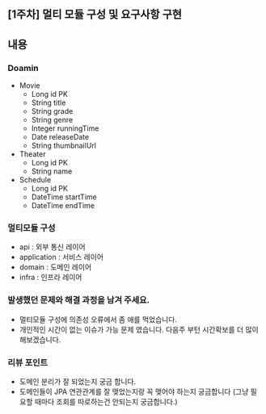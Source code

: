 ## [1주차] 멀티 모듈 구성 및 요구사항 구현
## 내용
### Doamin
  - Movie
    - Long id PK
    - String title
    - String grade
    - String genre
    - Integer runningTime
    - Date releaseDate
    - String thumbnailUrl 
  - Theater 
    - Long id PK 
    - String name 
  - Schedule
    - Long id PK 
    - DateTime startTime 
    - DateTime endTime


### 멀티모듈 구성
  - api : 외부 통신 레이어
  - application : 서비스 레이어
  - domain : 도메인 레이어
  - infra : 인프라 레이어
  
### 발생했던 문제와 해결 과정을 남겨 주세요.
- 멀티모듈 구성에 의존성 오류에서 좀 애를 먹었습니다.
- 개인적인 시간이 없는 이슈가 가능 문제 였습니다. 다음주 부턴 시간확보를 더 많이 해보겠습니다.

### 리뷰 포인트
- 도메인 분리가 잘 되었는지 궁금 합니다.
- 도메인들이 JPA 연관관계를 잘 맺었는지랑 꼭 맺어야 하는지 궁금합니다 (그냥 필요할 때마다 조회를 따로하는건 안되는지 궁금합니다.)



